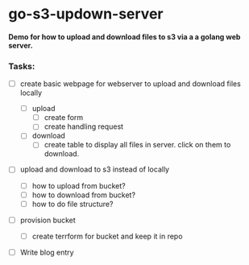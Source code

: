 # go-s3-updown-server

#### Demo for how to upload and download files to s3 via a a golang web server.

### Tasks:

- [ ] create basic webpage for webserver to upload and download files locally
  - [ ] upload
    - [ ] create form 
    - [ ] create handling request
  - [ ] download
    - [ ] create table to display all files in server. click on them to download.
- [ ] upload and download to s3 instead of locally
  - [ ] how to upload from bucket?
  - [ ] how to download from bucket?
  - [ ] how to do file structure?
- [ ] provision bucket
   - [ ] create terrform for bucket and keep it in repo
- [ ] Write blog entry
    
